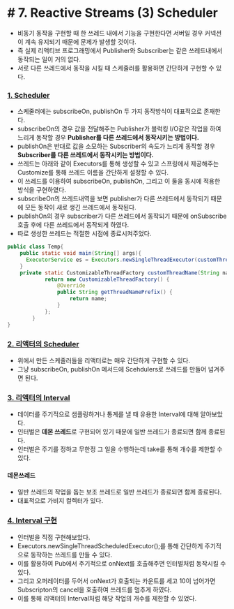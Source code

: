 # \# 7. Reactive Streams (3) Scheduler
- 비동기 동작을 구현할 때 한 쓰레드 내에서 기능을 구현한다면 서버일 경우 커넥션이 계속 유지되기 때문에 문제가 발생할 것이다.
- 즉 실제 리액티브 프로그래밍에서 Publisher와 Subscriber는 같은 쓰레드내에서 동작되는 일이 거의 없다.
- 서로 다른 쓰레드에서 동작을 시킬 때 스케줄러를 활용하면 간단하게 구현할 수 있다.


### [1. Scheduler](Ex1Scheduler.java)
- 스케줄러에는 subscribeOn, publishOn 두 가지 동작방식이 대표적으로 존재한다.
- subscribeOn의 경우 값을 전달해주는 Publisher가 블럭킹 I/O같은 작업을 하여 느리게 동작할 경우 **Publisher를 다른 쓰레드에서 동작시키는 방법이다.**
- publishOn은 반대로 값을 소모하는 Subscriber의 속도가 느리게 동작할 경우 **Subscriber를 다른 쓰레드에서 동작시키는 방법이다.**
- 쓰레드는 아래와 같이 Executors를 통해 생성할 수 있고 스프링에서 제공해주는 Customize를 통해 쓰레드 이름을 간단하게 설정할 수 있다.
- 이 쓰레드를 이용하여 subscribeOn, publishOn, 그리고 이 둘을 동시에 적용한 방식을 구현하였다.
- subscribeOn의 쓰레드내역을 보면 publisher가 다른 쓰레드에서 동작되기 때문에 모든 동작이 새로 생긴 쓰레드에서 동작된다.
- publishOn의 경우 subscriber가 다른 쓰레드에서 동작되기 때문에 onSubscribe 호출 후에 다른 쓰레드에서 동작되게 하였다.
- 따로 생성한 쓰레드는 적절한 시점에 종료시켜주었다. 

```java
public class Temp{
    public static void main(String[] args){
      ExecutorService es = Executors.newSingleThreadExecutor(customThreadName("subscribeOn - "));
    }
    private static CustomizableThreadFactory customThreadName(String name) {
            return new CustomizableThreadFactory() {
                @Override
                public String getThreadNamePrefix() {
                    return name;
                }
            };
        }
}
```

### [2. 리액터의 Scheduler](Ex2FluxSc.java)
- 위에서 만든 스케줄러들을 리액터로는 매우 간단하게 구현할 수 있다.
- 그냥 subscribeOn, publishOn 메서드에 Scehdulers로 쓰레드를 만들어 넘겨주면 된다.

### [3. 리액터의 Interval](Ex3Interval.java)
- 데이터를 주기적으로 샘플링하거나 통계를 낼 때 유용한 Interval에 대해 알아보았다.
- 인터벌은 **데몬 쓰레드**로 구현되어 있기 때문에 일반 쓰레드가 종료되면 함께 종료된다.
- 인터벌은 주기를 정하고 무한정 그 일을 수행하는데 take를 통해 개수를 제한할 수 있다.

#### 데몬쓰레드
- 일반 쓰레드의 작업을 돕는 보조 쓰레드로 일반 쓰레드가 종료되면 함께 종료된다.
- 대표적으로 가비지 컬렉터가 있다.

### [4. Interval 구현](Ex4IntervalImpl.java)
- 인터벌을 직접 구현해보았다.
- Executors.newSingleThreadScheduledExecutor();를 통해 간단하게 주기적으로 동작하는 쓰레드를 만들 수 있다.
- 이를 활용하여 Pub에서 주기적으로 onNext를 호출해주면 인터벌처럼 동작시킬 수 있다.
- 그리고 오퍼레이터를 두어서 onNext가 호출되는 카운트를 세고 10이 넘어가면 Subscripton의 cancel을 호출하여 쓰레드를 멈추게 하였다.
- 이를 통해 리액터의 Interval처럼 해당 작업의 개수를 제한할 수 있었다.

